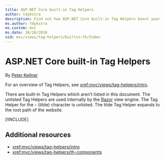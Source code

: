 ```yaml
---
title: ASP.NET Core built-in Tag Helpers
author: tdykstra
description: Find out how ASP.NET Core built-in Tag Helpers boost your productivity.
ms.author: tdykstra
ms.custom: mvc
ms.date: 10/10/2018
uid: mvc/views/tag-helpers/builtin-th/Index
---
```

# ASP.NET Core built-in Tag Helpers

By [Peter Kellner](https://peterkellner.net)

For an overview of Tag Helpers, see <xref:mvc/views/tag-helpers/intro>.

There are built-in Tag Helpers which aren't listed in this document. The unlisted Tag Helpers are used internally by the [Razor](xref:mvc/views/razor) view engine. The Tag Helper for the `~` (tilde) character is unlisted. The tilde Tag Helper expands to the root path of the website.

[!INCLUDE[](~/includes/built-in-TH.md)]

## Additional resources

* <xref:mvc/views/tag-helpers/intro>
* <xref:mvc/views/tag-helpers/th-components>

